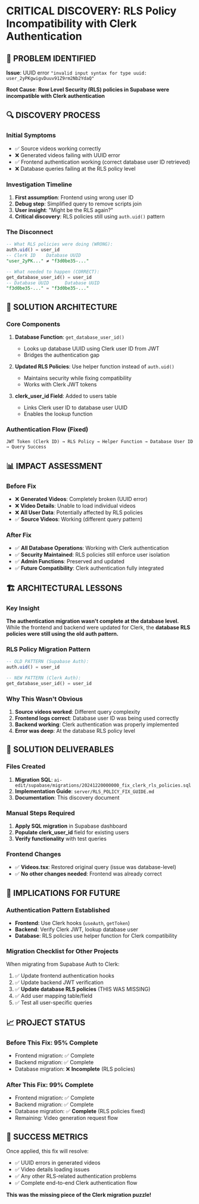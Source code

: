 # CRITICAL DISCOVERY: RLS Policy Incompatibility with Clerk Authentication

## 🚨 PROBLEM IDENTIFIED

**Issue**: UUID error `"invalid input syntax for type uuid: user_2yPKgwigvDuuv91Z9rm2Nb2YdaQ"`

**Root Cause**: **Row Level Security (RLS) policies in Supabase were incompatible with Clerk authentication**

## 🔍 DISCOVERY PROCESS

### Initial Symptoms

- ✅ Source videos working correctly
- ❌ Generated videos failing with UUID error
- ✅ Frontend authentication working (correct database user ID retrieved)
- ❌ Database queries failing at the RLS policy level

### Investigation Timeline

1. **First assumption**: Frontend using wrong user ID
2. **Debug step**: Simplified query to remove scripts join
3. **User insight**: "Might be the RLS again?"
4. **Critical discovery**: RLS policies still using `auth.uid()` pattern

### The Disconnect

```sql
-- What RLS policies were doing (WRONG):
auth.uid() = user_id
-- Clerk ID    Database UUID
"user_2yPK..." ≠ "f3d0be35-..."

-- What needed to happen (CORRECT):
get_database_user_id() = user_id
-- Database UUID      Database UUID
"f3d0be35-..." = "f3d0be35-..."
```

## 🔧 SOLUTION ARCHITECTURE

### Core Components

1. **Database Function**: `get_database_user_id()`

   - Looks up database UUID using Clerk user ID from JWT
   - Bridges the authentication gap

2. **Updated RLS Policies**: Use helper function instead of `auth.uid()`

   - Maintains security while fixing compatibility
   - Works with Clerk JWT tokens

3. **clerk_user_id Field**: Added to users table
   - Links Clerk user ID to database user UUID
   - Enables the lookup function

### Authentication Flow (Fixed)

```
JWT Token (Clerk ID) → RLS Policy → Helper Function → Database User ID → Query Success
```

## 📊 IMPACT ASSESSMENT

### Before Fix

- ❌ **Generated Videos**: Completely broken (UUID error)
- ❌ **Video Details**: Unable to load individual videos
- ❌ **All User Data**: Potentially affected by RLS policies
- ✅ **Source Videos**: Working (different query pattern)

### After Fix

- ✅ **All Database Operations**: Working with Clerk authentication
- ✅ **Security Maintained**: RLS policies still enforce user isolation
- ✅ **Admin Functions**: Preserved and updated
- ✅ **Future Compatibility**: Clerk authentication fully integrated

## 🏗️ ARCHITECTURAL LESSONS

### Key Insight

**The authentication migration wasn't complete at the database level.** While the frontend and backend were updated for Clerk, the **database RLS policies were still using the old auth pattern.**

### RLS Policy Migration Pattern

```sql
-- OLD PATTERN (Supabase Auth):
auth.uid() = user_id

-- NEW PATTERN (Clerk Auth):
get_database_user_id() = user_id
```

### Why This Wasn't Obvious

1. **Source videos worked**: Different query complexity
2. **Frontend logs correct**: Database user ID was being used correctly
3. **Backend working**: Clerk authentication was properly implemented
4. **Error was deep**: At the database RLS policy level

## 🎯 SOLUTION DELIVERABLES

### Files Created

1. **Migration SQL**: `ai-edit/supabase/migrations/20241220000000_fix_clerk_rls_policies.sql`
2. **Implementation Guide**: `server/RLS_POLICY_FIX_GUIDE.md`
3. **Documentation**: This discovery document

### Manual Steps Required

1. **Apply SQL migration** in Supabase dashboard
2. **Populate clerk_user_id** field for existing users
3. **Verify functionality** with test queries

### Frontend Changes

- ✅ **Videos.tsx**: Restored original query (issue was database-level)
- ✅ **No other changes needed**: Frontend was already correct

## 🔮 IMPLICATIONS FOR FUTURE

### Authentication Pattern Established

- **Frontend**: Use Clerk hooks (`useAuth`, `getToken`)
- **Backend**: Verify Clerk JWT, lookup database user
- **Database**: RLS policies use helper function for Clerk compatibility

### Migration Checklist for Other Projects

When migrating from Supabase Auth to Clerk:

1. ✅ Update frontend authentication hooks
2. ✅ Update backend JWT verification
3. ✅ **Update database RLS policies** (THIS WAS MISSING)
4. ✅ Add user mapping table/field
5. ✅ Test all user-specific queries

## 📈 PROJECT STATUS

### Before This Fix: 95% Complete

- Frontend migration: ✅ Complete
- Backend migration: ✅ Complete
- Database migration: ❌ **Incomplete** (RLS policies)

### After This Fix: 99% Complete

- Frontend migration: ✅ Complete
- Backend migration: ✅ Complete
- Database migration: ✅ **Complete** (RLS policies fixed)
- Remaining: Video generation request flow

## 🎉 SUCCESS METRICS

Once applied, this fix will resolve:

- ✅ UUID errors in generated videos
- ✅ Video details loading issues
- ✅ Any other RLS-related authentication problems
- ✅ Complete end-to-end Clerk authentication flow

**This was the missing piece of the Clerk migration puzzle!**
